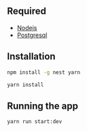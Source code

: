 ## Required

- [Nodejs](https://nodejs.org/en)
- [Postgresql](https://www.postgresql.org/download/)

## Installation

```bash
npm install -g nest yarn
```

```bash
yarn install
```

## Running the app

```bash
yarn run start:dev
```

